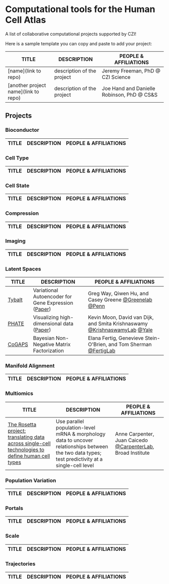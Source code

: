 # Computational tools for the Human Cell Atlas

A list of collaborative computational projects supported by CZI!

Here is a sample template you can copy and paste to add your project:

TITLE | DESCRIPTION | PEOPLE & AFFILIATIONS
----- | ----------- | ------- 
[name](link to repo) | description of the project | Jeremy Freeman, PhD @ CZI Science
[another project name](link to repo) | description of the project | Joe Hand and Danielle Robinson, PhD @ CS&S


## Projects

### Bioconductor

| TITLE | DESCRIPTION | PEOPLE & AFFILIATIONS |
| ----- | ----------- | --------------------- |

### Cell Type

| TITLE | DESCRIPTION | PEOPLE & AFFILIATIONS |
| ----- | ----------- | --------------------- |

### Cell State

| TITLE | DESCRIPTION | PEOPLE & AFFILIATIONS |
| ----- | ----------- | --------------------- |

### Compression 
| TITLE | DESCRIPTION | PEOPLE & AFFILIATIONS |
| ----- | ----------- | --------------------- |

### Imaging
| TITLE | DESCRIPTION | PEOPLE & AFFILIATIONS |
| ----- | ----------- | --------------------- |

### Latent Spaces

| TITLE | DESCRIPTION | PEOPLE & AFFILIATIONS |
| ----- | ----------- | --------------------- |
| [Tybalt](https://github.com/greenelab/tybalt) | Variational Autoencoder for Gene Expression ([Paper](https://doi.org/10.1142/9789813235533_0008 "Extracting a biologically relevant latent space from cancer transcriptomes with variational autoencoders")) | Greg Way, Qiwen Hu, and Casey Greene [@Greenelab](https://github.com/greenelab) [@Penn](http://www.greenelab.com/) |
| [PHATE](https://github.com/KrishnaswamyLab/PHATE) |  Visualizing high-dimensional data ([Paper](https://doi.org/10.1101/120378 "Visualizing Transitions and Structure for High Dimensional Data Exploration")) | Kevin Moon, David van Dijk, and Smita Krishnaswamy [@KrishnaswamyLab](https://github.com/KrishnaswamyLab) [@Yale](http://www.krishnaswamylab.com/) |
| [CoGAPS](https://github.com/FertigLab/CoGAPS) | Bayesian Non-Negative Matrix Factorization | Elana Fertig, Genevieve Stein-O'Brien, and Tom Sherman [@FertigLab](https://github.com/FertigLab)|


### Manifold Alignment

| TITLE | DESCRIPTION | PEOPLE & AFFILIATIONS |
| ----- | ----------- | --------------------- |

### Multiomics 

| TITLE | DESCRIPTION | PEOPLE & AFFILIATIONS |
| ----- | ----------- | --------------------- |
[The Rosetta project: translating data across single-cell technologies to define human cell types](https://github.com/broadinstitute/2018_04_25_Rosetta) | Use parallel population-level mRNA & morphology data to uncover relationships between the two data types; test predictivity at a single-cell level | Anne Carpenter, Juan Caicedo [@CarpenterLab](http://www.broadinstitute.org/~anne/), Broad Institute

### Population Variation 

| TITLE | DESCRIPTION | PEOPLE & AFFILIATIONS |
| ----- | ----------- | --------------------- |

### Portals

| TITLE | DESCRIPTION | PEOPLE & AFFILIATIONS |
| ----- | ----------- | --------------------- |

### Scale

| TITLE | DESCRIPTION | PEOPLE & AFFILIATIONS |
| ----- | ----------- | --------------------- |

### Trajectories

| TITLE | DESCRIPTION | PEOPLE & AFFILIATIONS |
| ----- | ----------- | --------------------- |

